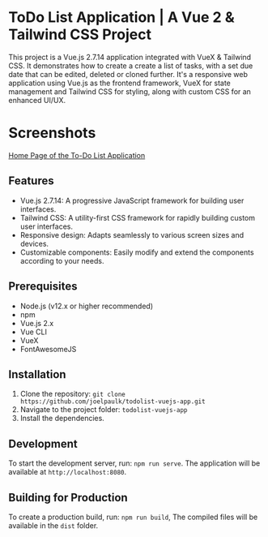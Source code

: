 
# ToDo List Application | A Vue 2 & Tailwind CSS Project

This project is a Vue.js 2.7.14 application integrated with VueX & Tailwind CSS. 
It demonstrates how to create a create a list of tasks, with a set due date that can be edited, deleted or cloned further.
It's a responsive web application using Vue.js as the frontend framework, VueX for state management and Tailwind CSS for styling, along with custom CSS for an enhanced UI/UX.

# Screenshots

[Home Page of the To-Do List Application](assets/todolist-main.png)

## Features

- Vue.js 2.7.14: A progressive JavaScript framework for building user interfaces.
- Tailwind CSS: A utility-first CSS framework for rapidly building custom user interfaces.
- Responsive design: Adapts seamlessly to various screen sizes and devices.
- Customizable components: Easily modify and extend the components according to your needs.

## Prerequisites

- Node.js (v12.x or higher recommended)
- npm
- Vue.js 2.x
- Vue CLI
- VueX
- FontAwesomeJS

## Installation

1. Clone the repository: `git clone https://github.com/joelpaulk/todolist-vuejs-app.git`
2. Navigate to the project folder: `todolist-vuejs-app`
3. Install the dependencies.

## Development

To start the development server, run: `npm run serve`.
The application will be available at `http://localhost:8080`.

## Building for Production

To create a production build, run: `npm run build`,
The compiled files will be available in the `dist` folder.
